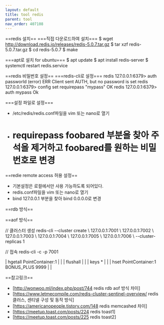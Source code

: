 ```yaml
---
layout: default
title: tool redis
parent: tool
nav_order: 407108
---
```


==redis 설치==
===직접 다운로드하여 설치===
<source>
$ wget http://download.redis.io/releases/redis-5.0.7.tar.gz
$ tar xzf redis-5.0.7.tar.gz
$ cd redis-5.0.7
$ make
</source>

===apt로 설치 for ubuntu===
<source>
$ apt update
$ apt install redis-server
$ systemctl restart redis.service
</source>

==redis 비밀번호 설정==
===redis-cli로 설정===
<source>
redis 127.0.0.1:6379> auth passworld
(error) ERR Client sent AUTH, but no password is set
redis 127.0.0.1:6379> config set requirepass "mypass"
OK
redis 127.0.0.1:6379> auth mypass
Ok
</source>

===설정 파일로 설정===
* /etc/redis/redis.conf파일을 vim 또는 nano로 열기
* # requirepass foobared 부분을 찾아 주석을 제거하고 foobared를 원하는 비밀번호로 변경

==redie remote access 허용 설정==
* 기본설정은 로컬에서만 사용 가능하도록 되어있다.
* redis.conf파일을 vim 또는 nano로 열기
* bind 127.0.0.1 부분을 찾아 bind 0.0.0.0로 변경

==rdb 방식==

==aof 방식==

<source>
// 클러스터 생성
redis-cli --cluster create  \
127.0.0.1:7001 \
127.0.0.1:7002 \
127.0.0.1:7003 \
127.0.0.1:7004 \
127.0.0.1:7005 \
127.0.0.1:7006 \
--cluster-replicas 1

// 접속
redis-cli -c -p 7001
</source>


| hgetall PointContainer:1                         |     |
| flushall                               |     |
| keys *                                 |     |
| hset PointContainer:1 BONUS_PLUS 9999                        |     |

==참고링크==
* [http://wonwoo.ml/index.php/post/744 redis rdb aof 방식 차이]
* [https://www.letmecompile.com/redis-cluster-sentinel-overview/ redis 클러스, 센티넬 구성 및 동작 방식]
* [https://americanopeople.tistory.com/148 redis memcashed 차이]
* [https://meetup.toast.com/posts/224 redis toast1]
* [https://meetup.toast.com/posts/225 redis toast2]
